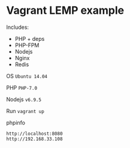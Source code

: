 Vagrant LEMP example
===================

Includes:
- PHP + deps
- PHP-FPM
- Nodejs
- Nginx
- Redis


OS ```Ubuntu 14.04```

PHP ```PHP-7.0```

Nodejs ```v6.9.5```

Run ```vagrant up```

phpinfo
```
http://localhost:8080
http://192.168.33.108
```

